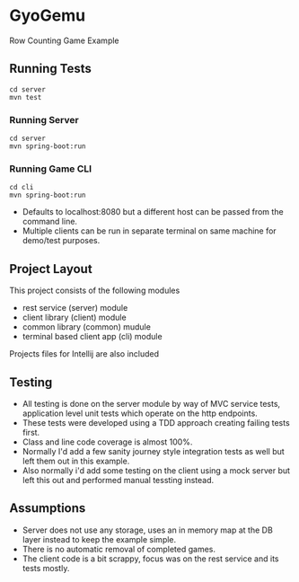 # GyoGemu
Row Counting Game Example

## Running Tests
```
cd server
mvn test
```
### Running Server
```
cd server
mvn spring-boot:run
```

### Running Game CLI
```
cd cli
mvn spring-boot:run
```
* Defaults to localhost:8080 but a different host can be passed from the command line.
* Multiple clients can be run in separate terminal on same machine for demo/test purposes.

## Project Layout

This project consists of the following modules
* rest service (server) module 
* client library (client) module
* common library (common) mudule
* terminal based client app (cli) module

Projects files for Intellij are also included

## Testing

* All testing is done on the server module by way of MVC service tests, application level unit tests which operate on the http endpoints.
* These tests were developed using a TDD approach creating failing tests first. 
* Class and line code coverage is almost 100%.
* Normally I'd add a few sanity journey style integration tests as well but left them out in this example.
* Also normally i'd add some testing on the client using a mock server but left this out and performed manual tessting instead.

## Assumptions
* Server does not use any storage, uses an in memory map at the DB layer instead to keep the example simple.
* There is no automatic removal of completed games.
* The client code is a bit scrappy, focus was on the rest service and its tests mostly.

